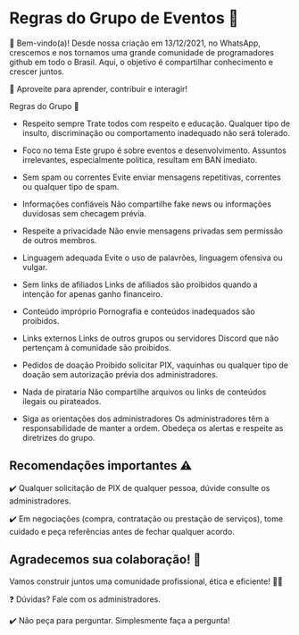 # Regras do Grupo de Eventos 📌


👋 Bem-vindo(a)!
Desde nossa criação em 13/12/2021, no WhatsApp, crescemos e nos tornamos uma grande comunidade de programadores github em todo o Brasil. Aqui, o objetivo é compartilhar conhecimento e crescer juntos.

🚀 Aproveite para aprender, contribuir e interagir!

 Regras do Grupo 📜
 
 - Respeito sempre
Trate todos com respeito e educação. Qualquer tipo de insulto, discriminação ou comportamento inadequado não será tolerado.

- Foco no tema
Este grupo é sobre eventos e desenvolvimento. Assuntos irrelevantes, especialmente política, resultam em BAN imediato.

- Sem spam ou correntes
Evite enviar mensagens repetitivas, correntes ou qualquer tipo de spam.

- Informações confiáveis
Não compartilhe fake news ou informações duvidosas sem checagem prévia.

- Respeite a privacidade
Não envie mensagens privadas sem permissão de outros membros.

- Linguagem adequada
Evite o uso de palavrões, linguagem ofensiva ou vulgar.

- Sem links de afiliados
Links de afiliados são proibidos quando a intenção for apenas ganho financeiro.

- Conteúdo impróprio
Pornografia e conteúdos inadequados são proibidos.

- Links externos
Links de outros grupos ou servidores Discord que não pertençam à comunidade são proibidos.

- Pedidos de doação
Proibido solicitar PIX, vaquinhas ou qualquer tipo de doação sem autorização prévia dos administradores.

- Nada de pirataria
Não compartilhe arquivos ou links de conteúdos ilegais ou pirateados.

- Siga as orientações dos administradores
Os administradores têm a responsabilidade de manter a ordem. Obedeça os alertas e respeite as diretrizes do grupo.

 ## Recomendações importantes ⚠️

✔️ Qualquer solicitação de PIX de qualquer pessoa, dúvide consulte os administradores.

✔️ Em negociações (compra, contratação ou prestação de serviços), tome cuidado e peça referências antes de fechar qualquer acordo.

## Agradecemos sua colaboração! 🤝
Vamos construir juntos uma comunidade profissional, ética e eficiente! 🚀💼

❓ Dúvidas? Fale com os administradores.

✔️ Não peça para perguntar. Simplesmente faça a pergunta!

